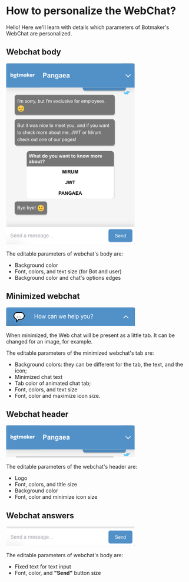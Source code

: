 # How to personalize the WebChat?

Hello! Here we'll learn with details which parameters of Botmaker's WebChat are personalized.

## Webchat body

![ ](https://github.com/botmakeradmin/botmakeradmin.github.io/blob/master/docs/en/images/2018-08-17_15-52-08.png)

The editable parameters of webchat's body are:
- Background color
- Font, colors, and text size (for Bot and user)
- Background color and chat's options edges

## Minimized webchat

![ ](https://github.com/botmakeradmin/botmakeradmin.github.io/blob/master/docs/en/images/2018-08-17_15-53-22.png)

When minimized, the Web chat will be present as a little tab. It can be changed for an image, for example.

The editable parameters of the minimized webchat's tab are:
- Background colors: they can be different for the tab, the text, and the icon;
- Minimized chat text
- Tab color of animated chat tab;
- Font, colors, and text size
- Font, color and maximize icon size.

## Webchat header

![Header](https://github.com/botmakeradmin/botmakeradmin.github.io/blob/master/docs/en/images/2018-08-17_15-52-79.png)

The editable parameters of the webchat's header are:
- Logo
- Font, colors, and title size
- Background color
- Font, color and minimize icon size

## Webchat answers

![ ](https://github.com/botmakeradmin/botmakeradmin.github.io/blob/master/docs/en/images/2018-08-17_15-52-98.png)

The editable parameters of webchat's body are:
- Fixed text for text input
- Font, color, and **"Send"** button size

